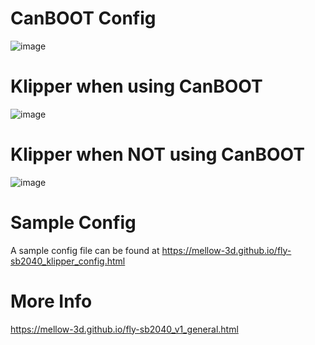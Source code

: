 
# CanBOOT Config

![image](https://user-images.githubusercontent.com/124253477/221348610-0bff3f39-e340-46a7-b1ef-15a35013247e.png)

# Klipper when using CanBOOT

![image](https://user-images.githubusercontent.com/124253477/221348650-b9f2749e-0f3b-44b4-b34a-a57bd8beb706.png)


# Klipper when **NOT** using CanBOOT

![image](https://user-images.githubusercontent.com/124253477/221348953-de98e788-734d-4e34-b9dd-1b2a0e99607c.png)

# Sample Config

A sample config file can be found at https://mellow-3d.github.io/fly-sb2040_klipper_config.html

# More Info

https://mellow-3d.github.io/fly-sb2040_v1_general.html
